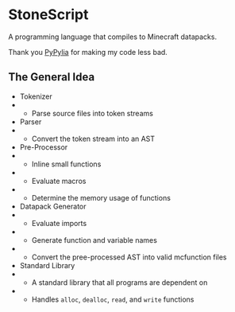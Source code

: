 # StoneScript

A programming language that compiles to Minecraft datapacks.

Thank you [PyPylia](https://github.com/PyPylia) for making my code less bad.

## The General Idea

 - Tokenizer
 - - Parse source files into token streams
 - Parser
 - - Convert the token stream into an AST
 - Pre-Processor
 - - Inline small functions
 - - Evaluate macros
 - - Determine the memory usage of functions
 - Datapack Generator
 - - Evaluate imports
 - - Generate function and variable names
 - - Convert the pree-processed AST into valid mcfunction files
 - Standard Library
 - - A standard library that all programs are dependent on
 - - Handles `alloc`, `dealloc`, `read`, and `write` functions
